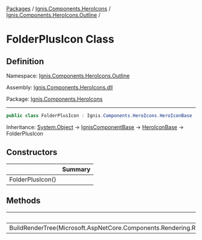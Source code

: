 [Packages](../../README.md) / [Ignis.Components.HeroIcons](../README.md) / [Ignis.Components.HeroIcons.Outline](README.md) /

# FolderPlusIcon Class

## Definition

Namespace: [Ignis.Components.HeroIcons.Outline](README.md)

Assembly: [Ignis.Components.HeroIcons.dll](../README.md)

Package: [Ignis.Components.HeroIcons](https://www.nuget.org/packages/Ignis.Components.HeroIcons)

---

```csharp
public class FolderPlusIcon : Ignis.Components.HeroIcons.HeroIconBase
```

Inheritance: [System.Object](https://learn.microsoft.com/en-us/dotnet/api/System.Object) → [IgnisComponentBase](../../Ignis.Components/Ignis.Components/Ignis.Components.IgnisComponentBase.md) → [HeroIconBase](../Ignis.Components.HeroIcons/Ignis.Components.HeroIcons.HeroIconBase.md) → FolderPlusIcon

## Constructors

|                  | Summary |
| ---------------- | ------- |
| FolderPlusIcon() |         |

## Methods

|                                                                              | Summary |
| ---------------------------------------------------------------------------- | ------- |
| BuildRenderTree(Microsoft.AspNetCore.Components.Rendering.RenderTreeBuilder) |         |
